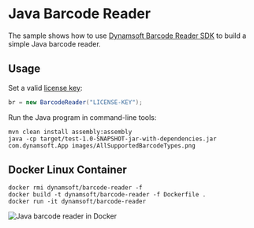 # Java Barcode Reader

The sample shows how to use [Dynamsoft Barcode Reader SDK](https://www.dynamsoft.com/Products/Dynamic-Barcode-Reader.aspx) to build a simple Java barcode reader.

## Usage

Set a valid [license key](https://www.dynamsoft.com/CustomerPortal/Portal/Triallicense.aspx):

```java
br = new BarcodeReader("LICENSE-KEY");
```

Run the Java program in command-line tools:

```
mvn clean install assembly:assembly
java -cp target/test-1.0-SNAPSHOT-jar-with-dependencies.jar com.dynamsoft.App images/AllSupportedBarcodeTypes.png
```

## Docker Linux Container

```
docker rmi dynamsoft/barcode-reader -f
docker build -t dynamsoft/barcode-reader -f Dockerfile .
docker run -it dynamsoft/barcode-reader
```

![Java barcode reader in Docker](https://www.codepool.biz/wp-content/uploads/2020/02/java-barcode-reader-docker.png)
